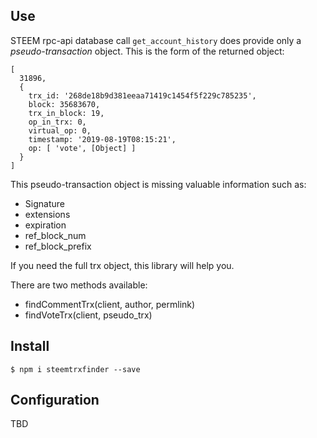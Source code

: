 
## Use

STEEM rpc-api  database call `get_account_history` does provide only a *pseudo-transaction* object. This is the form of the returned object:
```
[
  31896,
  {
    trx_id: '268de18b9d381eeaa71419c1454f5f229c785235',
    block: 35683670,
    trx_in_block: 19,
    op_in_trx: 0,
    virtual_op: 0,
    timestamp: '2019-08-19T08:15:21',
    op: [ 'vote', [Object] ]
  }
]
```
This pseudo-transaction object is missing valuable information such as: 
* Signature
* extensions
* expiration
* ref_block_num
* ref_block_prefix

If you need the full trx object, this library will help you.

There are two methods available:

* findCommentTrx(client, author, permlink)
* findVoteTrx(client, pseudo_trx)

## Install
```
$ npm i steemtrxfinder --save
```

## Configuration

TBD
